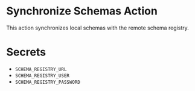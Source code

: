 # Synchronize Schemas Action

This action synchronizes local schemas with the remote schema registry.

# Secrets

- `SCHEMA_REGISTRY_URL`
- `SCHEMA_REGISTRY_USER`
- `SCHEMA_REGISTRY_PASSWORD`